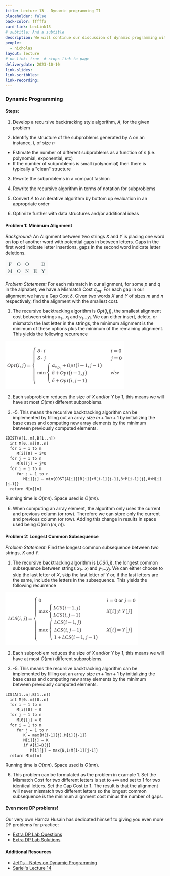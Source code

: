 ```yaml
---
title: Lecture 13 - Dynamic programming II
placeholder: false
back-color: fffffa
card-link: LecLink13
# subtitle: And a subtitle
description: We will continue our discussion of dynamic programming with the edit-distance and common subsequence problem(s). We'll also discuss the general formula for dynamic programming problems. 
people:
  - nicholas
layout: lecture
# no-link: true  # stops link to page 
deliverydate: 2023-10-10
link-slides: 
link-scribbles: 
link-recording: 
---
```


### Dynamic Programming
#### **Steps**:
1. Develop a recursive backtracking style algorithm, $A$, for the given problem

2. Identify the structure of the subproblems generated by $A$ on an instance, $I$, of size $n$
- Estimate the number of different subproblems as a function of $n$ (i.e. polynomial, exponential, etc)
- If the number of subproblems is small (polynomial) then there is typically a "clean" structure

3. Rewrite the subproblems in a compact fashion

4. Rewrite the recursive algorithm in terms of notation for subproblems

5. Convert $A$ to an iterative algorithm by bottom up evaluation in an appropriate order

6. Optimize further with data structures and/or additional ideas


#### **Problem 1: Minimum Alignment**

*Background:* An Alignment between two strings $X$ and $Y$ is placing one word on top of another word with potential gaps in between letters. Gaps in the first word indicate letter insertions, gaps in the second word indicate letter deletions.

<img src="/img/lectures/Lec14/lec14_fig1.PNG" alt="Example3" style="height: 50px;">
 
*Problem Statement:* For each mismatch in our alignment, for some $p$ and $q$ in the alphabet, we have a Mismatch Cost $\alpha_{pq}$. For each gap in our alignment we have a Gap Cost $\delta$. Given two words $X$ and $Y$ of sizes $m$ and $n$ respectively, find the alignment with the smallest cost.

1. The recursive backtracking algorithm is $Opt(i,j)$, the smallest alignment cost between strings $x_1 ... x_i$ and $y_1 ... y_j$. We can either insert, delete, or mismatch the last letter in the strings, the minimum alignment is the minimum of these options plus the minimum of the remaining alignment. This yields the following recurrence 

<img src="/img/lectures/Lec14/lec14_ex1_rec.PNG" alt="Example3" style="height: 150px;">

2. Each subproblem reduces the size of $X$ and/or $Y$ by 1, this means we will have at most $O(mn)$ different subproblems.

3. -5. This means the recursive backtracking algorithm can be implemented by filling out an array size $m+1$x$n+1$ by initializing the base cases and computing new array elements by the minimum between previously computed elements. 

```
EDIST(A[1..m],B[1..n])
  int M[0..m][0..n]
  for i ← 1 to m
     M[i][0] ← i*δ
  for j ← 1 to n
     M[0][j] ← j*δ
  for i ← 1 to m
     for j ← 1 to n
        M[i][j] ← min{COST[A[i]][B[j]]+M[i-1][j-1],δ+M[i-1][j],δ+M[i][j-1]}
  return M[m][n]
```

Running time is $O(mn)$. Space used is $O(mn)$.

6. When  computing an array element, the algorithm only uses the current and previous column (or row). Therefore we can store only the current and previous column (or row). Adding this change in results in space used being $O(\min(m,n))$. 



#### **Problem 2: Longest Common Subsequence**

*Problem Statement:* Find the longest common subsequence between two strings, $X$ and $Y$.

1. The recursive backtracking algorithm is $LCS(i,j)$, the longest common subsequence between strings $x_1 ... x_i$ and $y_1 ... y_j$. We can either choose to skip the last letter of $X$, skip the last letter of $Y$ or, if the last letters are the same, include the letters in the subsequence. This yields the following recurrence 

<img src="/img/lectures/Lec14/lec14_ex2_rec.PNG" alt="Example3" style="height: 165px;">

2. Each subproblem reduces the size of $X$ and/or $Y$ by 1, this means we will have at most $O(mn)$ different subproblems.

3. -5. This means the recursive backtracking algorithm can be implemented by filling out an array size $m+1$x$n+1$ by initializing the base cases and computing new array elements by the minimum between previously computed elements. 

```
LCS(A[1..m],B[1..n])
  int M[0..m][0..n]
  for i ← 1 to m
     M[i][0] ← 0
  for j ← 1 to n
     M[0][j] ← 0
  for i ← 1 to m
     for j ← 1 to n
        K ← max{M[i-1][j],M[i][j-1]}
        M[i][j] ← K
        if A[i]=B[j]
           M[i][j] ← max{K,1+M[i-1][j-1]}
  return M[m][n]
```

Running time is $O(mn)$. Space used is $O(mn)$.

6. This problem can be formulated as the problem in example 1. Set the Mismatch Cost for two different letters is set to $+\infty$ and set to $1$ for two identical letters. Set the Gap Cost to $1$. The result is that the alignment will never mismatch two different letters so the longest common subsequence is the minimum alignment cost minus the number of gaps. 


<h4> Even more DP problems! </h4>

Our very own Hamza Husain has dedicated himself to giving you even more DP problems for practice: 
- [Extra DP Lab Questions](/materials/extra_content/lab12-new.pdf)
- [Extra DP Lab Solutions](/materials/extra_content/lab12-sol-new.pdf)

<h4>Additional Resources</h4>

* [Jeff's - Notes on Dynamic Programming](https://jeffe.cs.illinois.edu/teaching/algorithms/book/03-dynprog.pdf)
* [Sariel's Lecture 14](https://www.youtube.com/watch?v=o4gOGiBXT2g&list=PLaEwgrahG-Lq_ux1_o3TqFX-vWXh0uLLK&pp=iAQB) 








